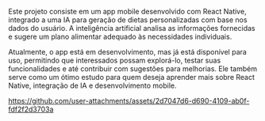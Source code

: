 Este projeto consiste em um app mobile desenvolvido com React Native, integrado a uma IA para geração de dietas personalizadas com base nos dados do usuário. A inteligência artificial analisa as informações fornecidas e sugere um plano alimentar adequado às necessidades individuais.

Atualmente, o app está em desenvolvimento, mas já está disponível para uso, permitindo que interessados possam explorá-lo, testar suas funcionalidades e até contribuir com sugestões para melhorias. Ele também serve como um ótimo estudo para quem deseja aprender mais sobre React Native, integração de IA e desenvolvimento mobile.

https://github.com/user-attachments/assets/2d7047d6-d690-4109-ab0f-fdf2f2d3703a

